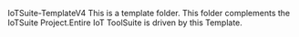 IoTSuite-TemplateV4
This is a template folder. This folder complements the IoTSuite Project.Entire IoT ToolSuite is driven by this Template.
